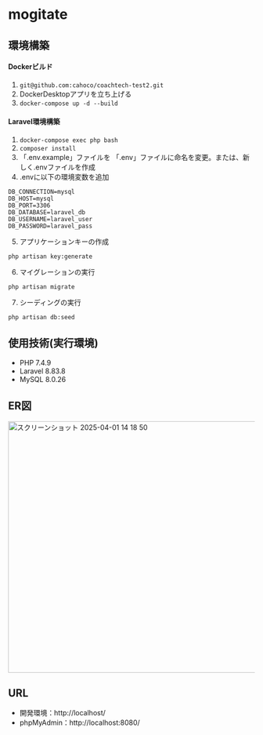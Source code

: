 # mogitate

## 環境構築

#### Dockerビルド

1. `git@github.com:cahoco/coachtech-test2.git`  
2. DockerDesktopアプリを立ち上げる  
3. `docker-compose up -d --build`

#### Laravel環境構築
1. `docker-compose exec php bash`  
2. `composer install`  
3. 「.env.example」ファイルを 「.env」ファイルに命名を変更。または、新しく.envファイルを作成  
4. .envに以下の環境変数を追加  
```
DB_CONNECTION=mysql
DB_HOST=mysql
DB_PORT=3306
DB_DATABASE=laravel_db
DB_USERNAME=laravel_user
DB_PASSWORD=laravel_pass
```
5. アプリケーションキーの作成  
```
php artisan key:generate
```  
6. マイグレーションの実行  
```
php artisan migrate
```  
7. シーディングの実行
```
php artisan db:seed
```  
## 使用技術(実行環境)
* PHP 7.4.9
* Laravel 8.83.8
* MySQL 8.0.26

## ER図
<img width="513" alt="スクリーンショット 2025-04-01 14 18 50" src="https://github.com/user-attachments/assets/1184e9be-9c1f-4cff-a8f5-390bd6859a6f" />


## URL
* 開発環境：http://localhost/
* phpMyAdmin：http://localhost:8080/
